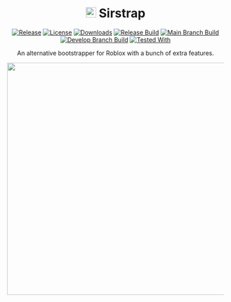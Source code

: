 <div align="center">

# <image src="images/Sirstrap.png" height="24"> Sirstrap

[![Release](https://img.shields.io/github/v/tag/massimopaganigh/sirstrap?label=Release)](https://github.com/massimopaganigh/sirstrap/releases/latest)
[![License](https://img.shields.io/github/license/massimopaganigh/sirstrap?label=License)](https://github.com/massimopaganigh/sirstrap/blob/main/LICENSE)
[![Downloads](https://img.shields.io/github/downloads/massimopaganigh/sirstrap/total?label=Downloads)](https://github.com/massimopaganigh/sirstrap/releases)
[![Release Build](https://github.com/massimopaganigh/sirstrap/actions/workflows/release_build.yml/badge.svg)](https://github.com/massimopaganigh/sirstrap/actions/workflows/release_build.yml)
[![Main Branch Build](https://github.com/massimopaganigh/sirstrap/actions/workflows/main_branch_build.yml/badge.svg)](https://github.com/massimopaganigh/sirstrap/actions/workflows/main_branch_build.yml)
[![Develop Branch Build](https://github.com/massimopaganigh/sirstrap/actions/workflows/develop_branch_build.yml/badge.svg)](https://github.com/massimopaganigh/sirstrap/actions/workflows/develop_branch_build.yml)
[![Tested With](https://img.shields.io/badge/Tested_With-SirHurt-2daaea)](https://sirhurt.net)

An alternative bootstrapper for Roblox with a bunch of extra features.

<image src="images/Sirstrap_Demo.png" height="540">

</div>